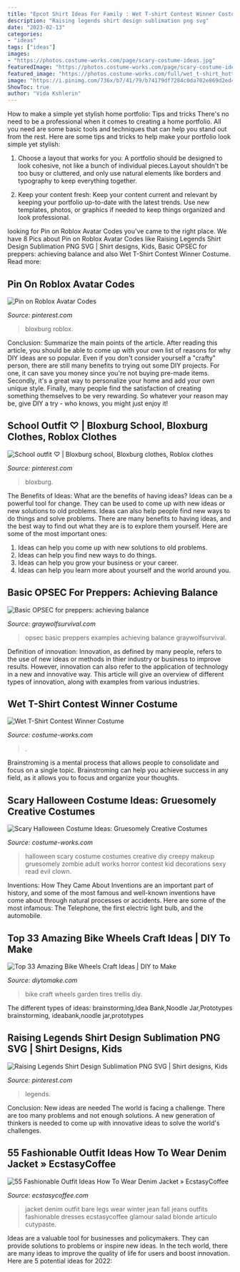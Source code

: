```yaml
---
title: "Epcot Shirt Ideas For Family : Wet T-shirt Contest Winner Costume"
description: "Raising legends shirt design sublimation png svg"
date: "2023-02-13"
categories:
- "ideas"
tags: ["ideas"]
images:
- "https://photos.costume-works.com/page/scary-costume-ideas.jpg"
featuredImage: "https://photos.costume-works.com/page/scary-costume-ideas.jpg"
featured_image: "https://photos.costume-works.com/full/wet_t-shirt_hottie.jpg"
image: "https://i.pinimg.com/736x/b7/41/79/b74179df7284c0da702e869d2ed43bd4.jpg"
ShowToc: true
author: "Vida Kshlerin"
---
```



How to make a simple yet stylish home portfolio: Tips and tricks
There's no need to be a professional when it comes to creating a home portfolio. All you need are some basic tools and techniques that can help you stand out from the rest. Here are some tips and tricks to help make your portfolio look simple yet stylish:
1. Choose a layout that works for you: A portfolio should be designed to look cohesive, not like a bunch of individual pieces.Layout shouldn't be too busy or cluttered, and only use natural elements like borders and typography to keep everything together.

2. Keep your content fresh: Keep your content current and relevant by keeping your portfolio up-to-date with the latest trends. Use new templates, photos, or graphics if needed to keep things organized and look professional.


	

		
looking for Pin on Roblox Avatar Codes you've came to the right place. We have 8 Pics about Pin on Roblox Avatar Codes like Raising Legends Shirt Design Sublimation PNG SVG | Shirt designs, Kids, Basic OPSEC for preppers: achieving balance and also Wet T-Shirt Contest Winner Costume. Read more:
		
    
## Pin On Roblox Avatar Codes

<img loading=lazy src="https://i.pinimg.com/736x/ae/1f/86/ae1f86c88526244579df2564ba9001cc.jpg" onerror="this.onerror=null;this.src='https://tse1.mm.bing.net/th?id=OIP.DtMIUVFJ5bNlaqV2X7xjRAHaHV&amp;pid=15.1';" alt="Pin on Roblox Avatar Codes">

_Source: pinterest.com_

>bloxburg roblox. 

	

Conclusion: Summarize the main points of the article.
After reading this article, you should be able to come up with your own list of reasons for why DIY ideas are so popular. Even if you don't consider yourself a "crafty" person, there are still many benefits to trying out some DIY projects. For one, it can save you money since you're not buying pre-made items. Secondly, it's a great way to personalize your home and add your own unique style. Finally, many people find the satisfaction of creating something themselves to be very rewarding. So whatever your reason may be, give DIY a try - who knows, you might just enjoy it!

    
## School Outfit ♡︎ | Bloxburg School, Bloxburg Clothes, Roblox Clothes

<img loading=lazy src="https://i.pinimg.com/736x/7e/40/41/7e404170e08b72f67a87eb740d831b84.jpg" onerror="this.onerror=null;this.src='https://tse4.mm.bing.net/th?id=OIP.0u1Cgo4bF4tV6tqC2tLo6QHaDa&amp;pid=15.1';" alt="School outfit ♡︎ | Bloxburg school, Bloxburg clothes, Roblox clothes">

_Source: pinterest.com_

>bloxburg. 

	

The Benefits of Ideas: What are the benefits of having ideas?
Ideas can be a powerful tool for change. They can be used to come up with new ideas or new solutions to old problems. Ideas can also help people find new ways to do things and solve problems. There are many benefits to having ideas, and the best way to find out what they are is to explore them yourself. Here are some of the most important ones: 
1. Ideas can help you come up with new solutions to old problems.
2. Ideas can help you find new ways to do things.
3. Ideas can help you grow your business or your career.
4. Ideas can help you learn more about yourself and the world around you.

    
## Basic OPSEC For Preppers: Achieving Balance

<img loading=lazy src="http://graywolfsurvival.com/wp-content/uploads/2014/04/SAM_1372.jpg" onerror="this.onerror=null;this.src='https://tse4.mm.bing.net/th?id=OIP.7Y0N3GTz15hxO2HLNyhFdwHaEK&amp;pid=15.1';" alt="Basic OPSEC for preppers: achieving balance">

_Source: graywolfsurvival.com_

>opsec basic preppers examples achieving balance graywolfsurvival. 

	

Definition of innovation:
Innovation, as defined by many people, refers to the use of new ideas or methods in thier industry or business to improve results. However, innovation can also refer to the application of technology in a new and innovative way. This article will give an overview of different types of innovation, along with examples from various industries.

    
## Wet T-Shirt Contest Winner Costume

<img loading=lazy src="https://photos.costume-works.com/full/wet_t-shirt_hottie.jpg" onerror="this.onerror=null;this.src='https://tse2.mm.bing.net/th?id=OIP.cZPHr3Qdwsd-_E4rTbWucAHaJ5&amp;pid=15.1';" alt="Wet T-Shirt Contest Winner Costume">

_Source: costume-works.com_

>. 

	

Brainstroming is a mental process that allows people to consolidate and focus on a single topic. Brainstroming can help you achieve success in any field, as it allows you to focus and organize your thoughts.

    
## Scary Halloween Costume Ideas: Gruesomely Creative Costumes

<img loading=lazy src="https://photos.costume-works.com/page/scary-costume-ideas.jpg" onerror="this.onerror=null;this.src='https://tse1.mm.bing.net/th?id=OIP.eQ3XsUAGFOxLFD5lP-aztQHaQL&amp;pid=15.1';" alt="Scary Halloween Costume Ideas: Gruesomely Creative Costumes">

_Source: costume-works.com_

>halloween scary costume costumes creative diy creepy makeup gruesomely zombie adult works horror contest kid decorations sexy read evil clown. 

	

Inventions: How They Came About
Inventions are an important part of history, and some of the most famous and well-known inventions have come about through natural processes or accidents. Here are some of the most infamous: The Telephone, the first electric light bulb, and the automobile.

    
## Top 33 Amazing Bike Wheels Craft Ideas | DIY To Make

<img loading=lazy src="http://www.diytomake.com/wp-content/uploads/2016/11/Garden-Trellis-From-Old-Bike-Tires.jpg" onerror="this.onerror=null;this.src='https://tse2.mm.bing.net/th?id=OIP.gv9N3RqVeo_YpK-5a3klWgHaLG&amp;pid=15.1';" alt="Top 33 Amazing Bike Wheels Craft Ideas | DIY to Make">

_Source: diytomake.com_

>bike craft wheels garden tires trellis diy. 

	

The different types of ideas: brainstorming,Idea Bank,Noodle Jar,Prototypes
brainstorming, ideabank,noodle jar,prototypes

    
## Raising Legends Shirt Design Sublimation PNG SVG | Shirt Designs, Kids

<img loading=lazy src="https://i.pinimg.com/736x/b7/41/79/b74179df7284c0da702e869d2ed43bd4.jpg" onerror="this.onerror=null;this.src='https://tse2.mm.bing.net/th?id=OIP.UVzzJPSwWrMlanvw-b6lbwHaHa&amp;pid=15.1';" alt="Raising Legends Shirt Design Sublimation PNG SVG | Shirt designs, Kids">

_Source: pinterest.com_

>legends. 

	

Conclusion: New ideas are needed
The world is facing a challenge. There are too many problems and not enough solutions. A new generation of thinkers is needed to come up with innovative ideas to solve the world's challenges.

    
## 55 Fashionable Outfit Ideas How To Wear Denim Jacket » EcstasyCoffee

<img loading=lazy src="https://i2.wp.com/www.ecstasycoffee.com/wp-content/uploads/2016/10/Denim-Jacket-11.jpg?resize=683%2C1024" onerror="this.onerror=null;this.src='https://tse4.mm.bing.net/th?id=OIP.sZOhExl4qfZeX0RekxK2WwHaLG&amp;pid=15.1';" alt="55 Fashionable Outfit Ideas How To Wear Denim Jacket » EcstasyCoffee">

_Source: ecstasycoffee.com_

>jacket denim outfit bare legs wear winter jean fall jeans outfits fashionable dresses ecstasycoffee glamour salad blonde artículo cutypaste. 

	

Ideas are a valuable tool for businesses and policymakers. They can provide solutions to problems or inspire new ideas. In the tech world, there are many ideas to improve the quality of life for users and boost innovation. Here are 5 potential ideas for 2022: 

